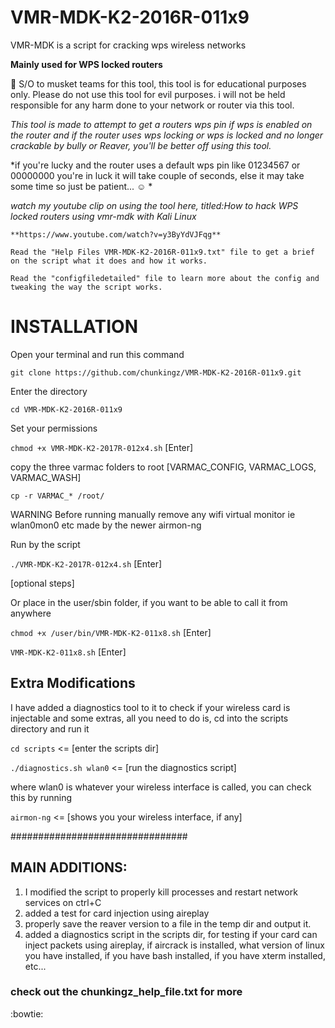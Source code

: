 # VMR-MDK-K2-2016R-011x9
VMR-MDK is a script for cracking wps wireless networks

**Mainly used for WPS locked routers**

:raised_hands: S/O to musket teams for this tool, this tool is for educational purposes only.
Please do not use this tool for evil purposes.
i will not be held responsible for any harm done to your network or router via this tool.

*This tool is made to attempt to get a routers wps pin if wps is enabled on the router and if the router uses wps locking or wps is locked and no longer crackable by bully or Reaver, you'll be better off using this tool.*

*if you're lucky and the router uses a default wps pin like 01234567 or 00000000 you're in luck it will take couple of seconds, else it may take some time so just be patient... :relaxed: *

*watch my youtube clip on using the tool here, titled:How to hack WPS locked routers using vmr-mdk with Kali Linux*

`**https://www.youtube.com/watch?v=y3ByYdVJFqg**`


`Read the "Help Files VMR-MDK-K2-2016R-011x9.txt" file to get a brief on the script what it does and how it works.`

`Read the "configfiledetailed" file to learn more about the config and tweaking the way the script works.`

# INSTALLATION
Open your terminal and run this command

`git clone https://github.com/chunkingz/VMR-MDK-K2-2016R-011x9.git`     

Enter the directory
	
`cd VMR-MDK-K2-2016R-011x9`
	
Set your permissions

`chmod +x VMR-MDK-K2-2017R-012x4.sh`  [Enter]
	
copy the three varmac folders to root [VARMAC_CONFIG, VARMAC_LOGS, VARMAC_WASH]
	
`cp -r VARMAC_* /root/`

WARNING Before running manually remove any wifi virtual monitor ie wlan0mon0 etc made by the newer airmon-ng

Run by the script 
	
`./VMR-MDK-K2-2017R-012x4.sh`  [Enter]

[optional steps]
	
Or place in the user/sbin folder, if you want to be able to call it from anywhere

`chmod +x /user/bin/VMR-MDK-K2-011x8.sh`  [Enter]

`VMR-MDK-K2-011x8.sh`   [Enter]

     	

## Extra Modifications
I have added a diagnostics tool to it to check if your wireless card is injectable and some extras, all you need to do is, cd into the scripts directory and run it

`cd scripts`   <= [enter the scripts dir]

`./diagnostics.sh wlan0`    <= [run the diagnostics script]

where wlan0 is whatever your wireless interface is called, you can check this by running

`airmon-ng`     <= [shows you your wireless interface, if any]


################################
## MAIN ADDITIONS:

1. I modified the script to properly kill processes and restart network services on ctrl+C
2. added a test for card injection using aireplay
3. properly save the reaver version to a file in the temp dir and output it.
4. added a diagnostics script in the scripts dir, for testing if your card can inject packets using aireplay, if aircrack is installed, what version of linux you have installed, if you have bash installed, if you have xterm installed, etc...

### check out the chunkingz_help_file.txt for more

:bowtie:
